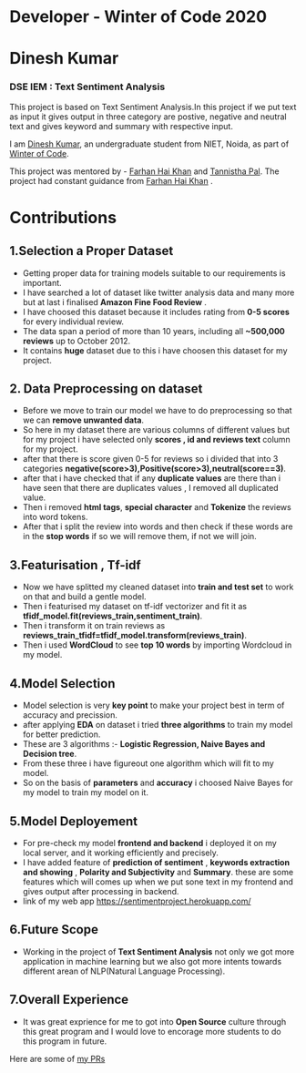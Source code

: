 # Developer - Winter of Code 2020
# Dinesh Kumar
### DSE IEM : Text Sentiment Analysis

This project is based on Text Sentiment Analysis.In this project if we put text as input it gives output in three category are postive, negative and neutral text and gives keyword and summary with respective input.

I am [Dinesh Kumar](https://github.com/Dineshkumar536), an undergraduate student from NIET, Noida, as part of [Winter of Code](https://winterofcode.com/).

This project was mentored by - [Farhan Hai Khan](https://github.com/khanfarhan10) and [Tannistha Pal](https://github.com/paltannistha). The project had constant guidance from [Farhan Hai Khan](https://github.com/khanfarhan10) .

# Contributions
## 1.Selection a Proper Dataset
* Getting proper data for training models suitable to our requirements is important.
* I have searched a lot of dataset like twitter analysis data and many more but at last i finalised **Amazon Fine Food Review** .
* I have choosed this dataset because it includes rating from **0-5 scores** for every individual review.
* The data span a period of more than 10 years, including all **~500,000 reviews** up to October 2012.
* It contains **huge** dataset due to this i have choosen this dataset for my project.


## 2. Data Preprocessing on dataset
* Before we move to train our model we have to do preprocessing so that we can **remove unwanted data**.
* So here in my dataset there are various columns of different values but for my project i have selected only **scores , id and reviews text** column for my project.
* after that there is score given 0-5 for reviews so i divided that into 3 categories **negative(score>3),Positive(score>3),neutral(score==3)**.
* after that i have checked that if any **duplicate values** are there than i have seen that there are duplicates values , I removed all duplicated value.
* Then i removed **html tags**, **special character** and **Tokenize** the reviews into word tokens.
* After that i split the review into words and then check if these words are in the **stop words** if so we will remove them, if not we will join.

## 3.Featurisation , Tf-idf
* Now we have splitted my cleaned dataset into **train and test set** to work on that and build a gentle model.
* Then i featurised my dataset on tf-idf vectorizer and fit it as **tfidf_model.fit(reviews_train,sentiment_train)**.
* Then i transform it on train reviews as **reviews_train_tfidf=tfidf_model.transform(reviews_train)**.
* Then i used **WordCloud** to see **top 10 words** by importing Wordcloud in my model.


## 4.Model Selection
* Model selection is very **key point** to make your project best in term of accuracy and precission.
* after applying **EDA** on dataset i tried **three algorithms** to train my model for better prediction.
* These are 3 algorithms :- **Logistic Regression, Naive Bayes and Decision tree**.
* From these three i have figureout one algorithm which will fit to my model.
* So on the basis of **parameters** and **accuracy** i choosed Naive Bayes for my model to train my model on it.


## 5.Model Deployement
* For pre-check my model **frontend and backend** i deployed it on my local server, and it working efficiently and precisely.
* I have added feature of **prediction of sentiment** , **keywords extraction and showing** , **Polarity and Subjectivity** and **Summary**. these are some features which will comes up when we put sone text in my frontend and gives output after processing in backend.
* link of my web app
https://sentimentproject.herokuapp.com/

## 6.Future Scope
* Working in the project of **Text Sentiment Analysis** not only we got more application in machine learning but we also got more intents towards different arean of NLP(Natural Language Processing).

## 7.Overall Experience
* It was great exprience for me to got into **Open Source** culture through this great program and I would love to encorage more students to do this program in future.

Here are some of [my PRs](https://github.com/khanfarhan10/TextSentimentAnalysis/blob/main/Final_Report.md)
